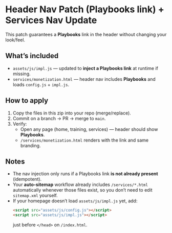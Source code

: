# Header Nav Patch (Playbooks link) + Services Nav Update

This patch guarantees a **Playbooks** link in the header without changing your look/feel.

## What’s included
- `assets/js/impl.js` — updated to **inject a Playbooks link** at runtime if missing.
- `services/monetization.html` — header nav includes **Playbooks** and loads `config.js` + `impl.js`.

## How to apply
1. Copy the files in this zip into your repo (merge/replace).
2. Commit on a branch → PR → merge to `main`.
3. Verify:
   - Open any page (home, training, services) — header should show **Playbooks**.
   - `/services/monetization.html` renders with the link and same branding.

## Notes
- The nav injection only runs if a Playbooks link **is not already present** (idempotent).
- Your **auto-sitemap** workflow already includes `/services/*.html` automatically whenever those files exist, so you don’t need to edit `sitemap.xml` yourself.
- If your homepage doesn’t load `assets/js/impl.js` yet, add:
  ```html
  <script src="assets/js/config.js"></script>
  <script src="assets/js/impl.js"></script>
  ```
  just before `</head>` on `/index.html`.
